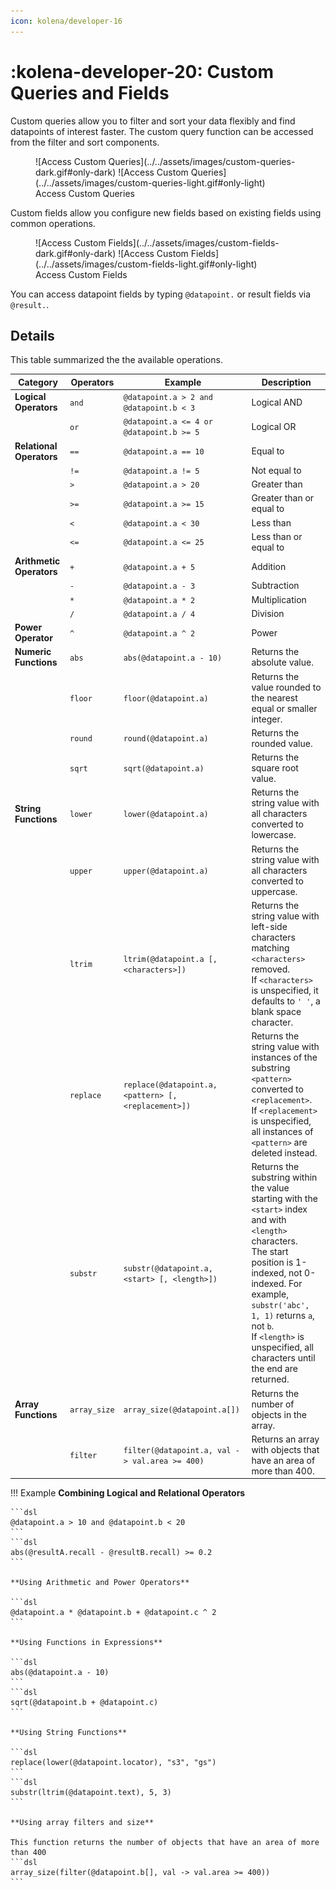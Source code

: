 ```yaml
---
icon: kolena/developer-16
---
```


# :kolena-developer-20: Custom Queries and Fields

Custom queries allow you to filter and sort your data flexibly and find datapoints of interest faster.
The custom query function can be accessed from the filter and sort components.

<figure markdown>
![Access Custom Queries](../../assets/images/custom-queries-dark.gif#only-dark)
![Access Custom Queries](../../assets/images/custom-queries-light.gif#only-light)
<figcaption>Access Custom Queries</figcaption>
</figure>

Custom fields allow you configure new fields based on existing fields using common operations.

<figure markdown>
![Access Custom Fields](../../assets/images/custom-fields-dark.gif#only-dark)
![Access Custom Fields](../../assets/images/custom-fields-light.gif#only-light)
<figcaption>Access Custom Fields</figcaption>
</figure>

You can access datapoint fields by typing `@datapoint.` or result fields via `@result.`.

## Details

This table summarized the the available operations.

| **Category**             | **Operators** | **Example**                                            | **Description**                                                                                                                                                                                                                                                                                  |
|--------------------------|---------------|--------------------------------------------------------|--------------------------------------------------------------------------------------------------------------------------------------------------------------------------------------------------------------------------------------------------------------------------------------------------|
| **Logical Operators**    | `and`         | `@datapoint.a > 2 and @datapoint.b < 3`                | Logical AND                                                                                                                                                                                                                                                                                      |
|                          | `or`          | `@datapoint.a <= 4 or @datapoint.b >= 5`               | Logical OR                                                                                                                                                                                                                                                                                       |
| **Relational Operators** | `==`          | `@datapoint.a == 10`                                   | Equal to                                                                                                                                                                                                                                                                                         |
|                          | `!=`          | `@datapoint.a != 5`                                    | Not equal to                                                                                                                                                                                                                                                                                     |
|                          | `>`           | `@datapoint.a > 20`                                    | Greater than                                                                                                                                                                                                                                                                                     |
|                          | `>=`          | `@datapoint.a >= 15`                                   | Greater than or equal to                                                                                                                                                                                                                                                                         |
|                          | `<`           | `@datapoint.a < 30`                                    | Less than                                                                                                                                                                                                                                                                                        |
|                          | `<=`          | `@datapoint.a <= 25`                                   | Less than or equal to                                                                                                                                                                                                                                                                            |
| **Arithmetic Operators** | `+`           | `@datapoint.a + 5`                                     | Addition                                                                                                                                                                                                                                                                                         |
|                          | `-`           | `@datapoint.a - 3`                                     | Subtraction                                                                                                                                                                                                                                                                                      |
|                          | `*`           | `@datapoint.a * 2`                                     | Multiplication                                                                                                                                                                                                                                                                                   |
|                          | `/`           | `@datapoint.a / 4`                                     | Division                                                                                                                                                                                                                                                                                         |
| **Power Operator**       | `^`           | `@datapoint.a ^ 2`                                     | Power                                                                                                                                                                                                                                                                                            |
| **Numeric Functions**    | `abs`         | `abs(@datapoint.a - 10)`                               | Returns the absolute value.                                                                                                                                                                                                                                                                      |
|                          | `floor`       | `floor(@datapoint.a)`                                  | Returns the value rounded to the nearest equal or smaller integer.                                                                                                                                                                                                                               |
|                          | `round`       | `round(@datapoint.a)`                                  | Returns the rounded value.                                                                                                                                                                                                                                                                       |
|                          | `sqrt`        | `sqrt(@datapoint.a)`                                   | Returns the square root value.                                                                                                                                                                                                                                                                   |
| **String Functions**     | `lower`       | `lower(@datapoint.a)`                                  | Returns the string value with all characters converted to lowercase.                                                                                                                                                                                                                             |
|                          | `upper`       | `upper(@datapoint.a)`                                  | Returns the string value with all characters converted to uppercase.                                                                                                                                                                                                                             |
|                          | `ltrim`       | `ltrim(@datapoint.a [, <characters>])`                 | Returns the string value with left-side characters matching `<characters>` removed.<br>If `<characters>` is unspecified, it defaults to `' '`, a blank space character.                                                                                                                          |
|                          | `replace`     | `replace(@datapoint.a, <pattern> [, <replacement>])`   | Returns the string value with instances of the substring `<pattern>` converted to `<replacement>`.<br>If `<replacement>` is unspecified, all instances of `<pattern>` are deleted instead.                                                                                                       |
|                          | `substr`      | `substr(@datapoint.a, <start> [, <length>])`           | Returns the substring within the value starting with the `<start>` index and with `<length>` characters.<br>The start position is 1-indexed, not 0-indexed. For example, `substr('abc', 1, 1)` returns `a`, not `b`.<br>If `<length>` is unspecified, all characters until the end are returned. |
| **Array Functions**      | `array_size`  | `array_size(@datapoint.a[])`                           | Returns the number of objects in the array.                                                                                                                                                                                                                                                      |
|                          | `filter`      | `filter(@datapoint.a, val -> val.area >= 400)`         | Returns an array with objects that have an area of more than 400.                                                                                                                                                                                                                                |

!!! Example
    **Combining Logical and Relational Operators**

    ```dsl
    @datapoint.a > 10 and @datapoint.b < 20
    ```
    ```dsl
    abs(@resultA.recall - @resultB.recall) >= 0.2
    ```

    **Using Arithmetic and Power Operators**

    ```dsl
    @datapoint.a * @datapoint.b + @datapoint.c ^ 2
    ```

    **Using Functions in Expressions**

    ```dsl
    abs(@datapoint.a - 10)
    ```
    ```dsl
    sqrt(@datapoint.b + @datapoint.c)
    ```

    **Using String Functions**

    ```dsl
    replace(lower(@datapoint.locator), "s3", "gs")
    ```
    ```dsl
    substr(ltrim(@datapoint.text), 5, 3)
    ```

    **Using array filters and size**

    This function returns the number of objects that have an area of more than 400
    ```dsl
    array_size(filter(@datapoint.b[], val -> val.area >= 400))
    ```
